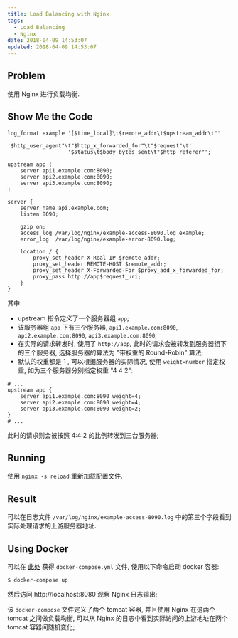 ```yaml
---
title: Load Balancing with Nginx
tags:
  - Load Balancing
  - Nginx
date: 2018-04-09 14:53:07
updated: 2018-04-09 14:53:07
---
```


## Problem

使用 Nginx 进行负载均衡.

## Show Me the Code

```nginx test.conf
log_format example '[$time_local]\t$remote_addr\t$upstream_addr\t"'
				   '$http_user_agent"\t"$http_x_forwarded_for"\t"$request"\t'
				   '$status\t$body_bytes_sent\t"$http_referer"';

upstream app {
	server api1.example.com:8090;
	server api2.example.com:8090;
	server api3.example.com:8090;
}

server {
	server_name api.example.com;
	listen 8090;

	gzip on;
	access_log /var/log/nginx/example-access-8090.log example;
	error_log  /var/log/nginx/example-error-8090.log;

	location / {
		proxy_set_header X-Real-IP $remote_addr;
		proxy_set_header REMOTE-HOST $remote_addr;
		proxy_set_header X-Forwarded-For $proxy_add_x_forwarded_for;
		proxy_pass http://app$request_uri;
	}
}
```

其中:
- upstream 指令定义了一个服务器组 `app`;
- 该服务器组 `app` 下有三个服务器, `api1.example.com:8090`, `api2.example.com:8090`, `api3.example.com:8090`;
- 在实际的请求转发时, 使用了 `http://app`, 此时的请求会被转发到服务器组下的三个服务器, 选择服务器的算法为 "带权重的 Round-Robin" 算法;
- 默认的权重都是 1 , 可以根据服务器的实际情况, 使用 `weight=number` 指定权重, 如为三个服务器分别指定权重 "4 4 2":
```nginx test.conf
# ...
upstream app {
	server api1.example.com:8090 weight=4;
	server api2.example.com:8090 weight=4;
	server api3.example.com:8090 weight=2;
}
# ...
```
此时的请求则会被按照 4:4:2 的比例转发到三台服务器;

## Running

使用 `nginx -s reload` 重新加载配置文件.

## Result

可以在日志文件 `/var/log/nginx/example-access-8090.log` 中的第三个字段看到实际处理请求的上游服务器地址.

## Using Docker

可以在 [此处](https://github.com/kezhenxu94/blog-code/tree/master/Load-Balancing-with-Nginx) 获得 `docker-compose.yml` 文件, 使用以下命令启动 docker 容器:

```shell
$ docker-compose up
```

然后访问 http://localhost:8080 观察 Nginx 日志输出;

该 `docker-compose` 文件定义了两个 tomcat 容器, 并且使用 Nginx 在这两个 tomcat 之间做负载均衡, 可以从 Nginx 的日志中看到实际访问的上游地址在两个 tomcat 容器间随机变化;

